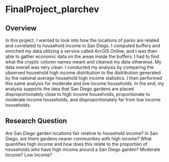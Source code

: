 # FinalProject_plarchev
## Overview
In this project, I wanted to look into how the locations of parks are related and correlated to household income in San Diego. I computed buffers and enriched my data utilizing a service called ArcGIS Online, and I was then able to gather economic data on the areas inside the buffers. I had to find what the cryptic column names meant and cleaned my data otherwise. My data overall was very clean. I conducted my analysis by comparing the observed household high income distribution to the distribution generated by the national average household high income statistics. I then performed this same analysis for moderate and low income households. In the end, my analysis supports the idea that San Diego gardens are placed disproportionately close to high income households, proportionate to moderate income households, and disproportionately far from low income households.

## Research Question
Are San Diego garden locations fair relative to household income? In San Diego, are there gardens nearer communities with high income? What quantifies high income and how does this relate to the proportion of households who have high income around a San Diego garden? Moderate Income? Low Income?


